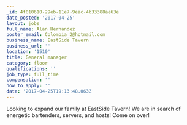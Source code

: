 ```yaml
---
_id: 4f010610-29eb-11e7-9eac-4b33388ae63e
date_posted: '2017-04-25'
layout: jobs
full_name: Alan Hernandez
poster_email: Colombia_2@hotmail.com
business_name: EastSide Tavern
business_url: ''
location: '1510'
title: General manager
category: floor
qualifications: ''
job_type: full_time
compensation: ''
how_to_apply: ''
date: '2017-04-25T19:13:48.063Z'
---
```

Looking to expand our family at EastSide Tavern!  We are in search of energetic bartenders, servers, and hosts!  Come on over!
